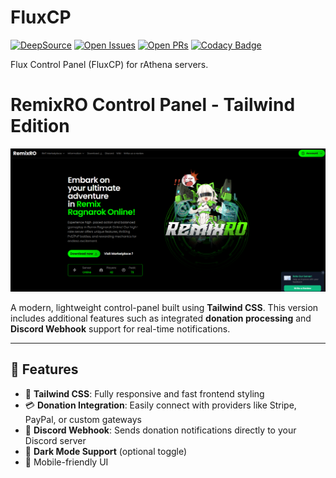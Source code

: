 FluxCP
======
[![DeepSource](https://app.deepsource.com/gh/rathena/FluxCP.svg/?label=active+issues&show_trend=true&token=nhkIfid6qRIZxl2INWaaV4Qb)](https://app.deepsource.com/gh/rathena/FluxCP/?ref=repository-badge)
[![Open Issues](https://img.shields.io/github/issues/rathena/FluxCP.svg?logo=github&logoWidth=18&color=yellow)](https://lgtm.com/projects/g/rathena/FluxCP/alerts/)
[![Open PRs](https://img.shields.io/github/issues-pr/rathena/FluxCP.svg?logo=github&logoWidth=18&color=blue)](https://lgtm.com/projects/g/rathena/FluxCP/alerts/)
[![Codacy Badge](https://app.codacy.com/project/badge/Grade/4d1c0a43c0864764b3d3dc5ed2d93192)](https://www.codacy.com/gh/rathena/FluxCP/dashboard?utm_source=github.com&amp;utm_medium=referral&amp;utm_content=rathena/FluxCP&amp;utm_campaign=Badge_Grade)

Flux Control Panel (FluxCP) for rAthena servers.

# RemixRO Control Panel - Tailwind Edition

![Banner](./themes/github.png)

A modern, lightweight control-panel built using **Tailwind CSS**. This version includes additional features such as integrated **donation processing** and **Discord Webhook** support for real-time notifications.

---

## 🚀 Features

- 🔹 **Tailwind CSS**: Fully responsive and fast frontend styling
- 💳 **Donation Integration**: Easily connect with providers like Stripe, PayPal, or custom gateways
- 📡 **Discord Webhook**: Sends donation notifications directly to your Discord server
- 🌙 **Dark Mode Support** (optional toggle)
- 📱 Mobile-friendly UI
